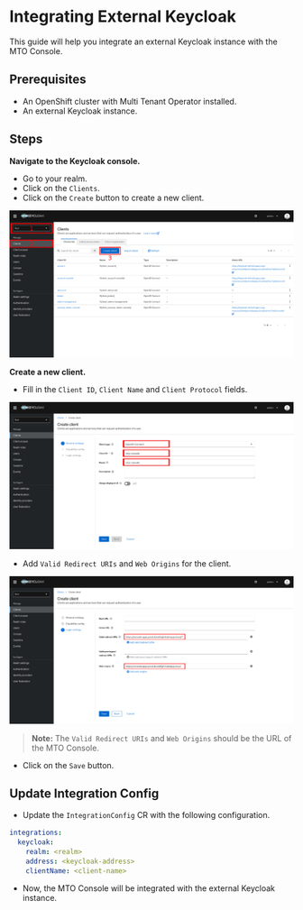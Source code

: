 # Integrating External Keycloak

This guide will help you integrate an external Keycloak instance with the MTO Console.

## Prerequisites

- An OpenShift cluster with Multi Tenant Operator installed.
- An external Keycloak instance.

## Steps

**Navigate to the Keycloak console.**

- Go to your realm.
- Click on the `Clients`.
- Click on the `Create` button to create a new client.

![Keycloak realm](../images/integrating-external-keycloak-1.png)

**Create a new client.**

- Fill in the `Client ID`, `Client Name` and `Client Protocol` fields.

![Client creation](../images/integrating-external-keycloak-2.png)

- Add `Valid Redirect URIs` and `Web Origins` for the client.

![Client creation](../images/integrating-external-keycloak-3.png)

> **Note:** The `Valid Redirect URIs` and `Web Origins` should be the URL of the MTO Console.

- Click on the `Save` button.

## Update Integration Config

- Update the `IntegrationConfig` CR with the following configuration.

```yaml
integrations: 
  keycloak:
    realm: <realm>
    address: <keycloak-address>
    clientName: <client-name>
```

- Now, the MTO Console will be integrated with the external Keycloak instance.
